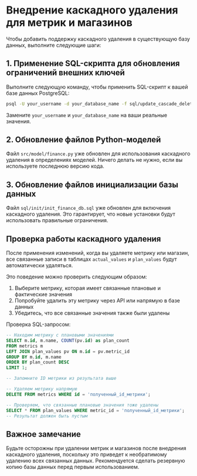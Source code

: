 # Внедрение каскадного удаления для метрик и магазинов

Чтобы добавить поддержку каскадного удаления в существующую базу данных, выполните следующие шаги:

## 1. Применение SQL-скрипта для обновления ограничений внешних ключей

Выполните следующую команду, чтобы применить SQL-скрипт к вашей базе данных PostgreSQL:

```bash
psql -U your_username -d your_database_name -f sql/update_cascade_delete.sql
```

Замените `your_username` и `your_database_name` на ваши реальные значения.

## 2. Обновление файлов Python-моделей

Файл `src/model/finance.py` уже обновлен для использования каскадного удаления в определениях моделей. Ничего делать не нужно, если вы используете последнюю версию кода.

## 3. Обновление файлов инициализации базы данных

Файл `sql/init/init_finance_db.sql` уже обновлен для включения каскадного удаления. Это гарантирует, что новые установки будут использовать правильные ограничения. 

## Проверка работы каскадного удаления

После применения изменений, когда вы удаляете метрику или магазин, все связанные записи в таблицах `actual_values` и `plan_values` будут автоматически удаляться.

Это поведение можно проверить следующим образом:

1. Выберите метрику, которая имеет связанные плановые и фактические значения
2. Попробуйте удалить эту метрику через API или напрямую в базе данных
3. Убедитесь, что все связанные значения также были удалены

Проверка SQL-запросом:
```sql
-- Находим метрику с плановыми значениями
SELECT m.id, m.name, COUNT(pv.id) as plan_count
FROM metrics m
LEFT JOIN plan_values pv ON m.id = pv.metric_id
GROUP BY m.id, m.name
ORDER BY plan_count DESC
LIMIT 1;

-- Запомните ID метрики из результата выше

-- Удаляем метрику напрямую
DELETE FROM metrics WHERE id = 'полученный_id_метрики';

-- Проверяем, что связанные плановые значения тоже удалены
SELECT * FROM plan_values WHERE metric_id = 'полученный_id_метрики';
-- Результат должен быть пустым
```

## Важное замечание

Будьте осторожны при удалении метрик и магазинов после внедрения каскадного удаления, поскольку это приведет к необратимому удалению всех связанных данных. Рекомендуется сделать резервную копию базы данных перед первым использованием. 